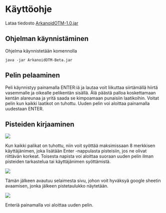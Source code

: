 # Käyttöohje

Lataa tiedosto [ArkanoidOTM-1.0.jar](https://github.com/wood101/otm-harjoitustyo/releases/download/final/ArkanoidOTM-1.0.jar)

## Ohjelman käynnistäminen

Ohjelma käynnistetään komennolla 

```
java -jar ArkanoidOTM-Beta.jar
```

## Pelin pelaaminen

Peli käynnistyy painamalla ENTER:iä ja lautaa voit liikuttaa siirtämällä hiirtä vasemmalle ja oikealle pelikentän sisällä.
Älä päästä palloa koskettamaan kentän alareunaa ja yritä saada se kimpoamaan punaisiin laatikoihin. Voitat pelin kun kaikki laatikot on tuhottu.
Uuden pelin voi aloittaa painamalla uudestaan ENTER.

## Pisteiden kirjaaminen

<img src="https://raw.githubusercontent.com/wood101/otm-harjoitustyo/master/dokumentaatio/kuvat/input.png">

Kun kaikki palikat on tuhottu, niin voit syöttää maksimissaan 8 merkkisen käyttäjänimen, joka lisätään Enter -nappulasta pisteisiin, jos ne olivat riittävän korkeat. Toisesta napista voi aloittaa suoraan uuden pelin ilman pisteiden tarkastelua tai käyttäjänimen syöttämistä. 

<img src="https://raw.githubusercontent.com/wood101/otm-harjoitustyo/master/dokumentaatio/kuvat/allow.png">

Tämän jälkeen avautuu selaimesta sivu, johon voit hyväksyä google sheetin avaamisen, jonka jälkeen pistetaulukko näytetään.

<img src="https://raw.githubusercontent.com/wood101/otm-harjoitustyo/master/dokumentaatio/kuvat/highscore.png">

Enteriä painamalla voi aloittaa uuden pelin.

